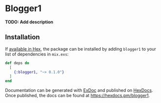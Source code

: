 # Blogger1

**TODO: Add description**

## Installation

If [available in Hex](https://hex.pm/docs/publish), the package can be installed
by adding `blogger1` to your list of dependencies in `mix.exs`:

```elixir
def deps do
  [
    {:blogger1, "~> 0.1.0"}
  ]
end
```

Documentation can be generated with [ExDoc](https://github.com/elixir-lang/ex_doc)
and published on [HexDocs](https://hexdocs.pm). Once published, the docs can
be found at <https://hexdocs.pm/blogger1>.

